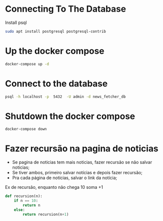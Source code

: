 # Connecting To The Database
Install psql
```bash
sudo apt install postgresql postgresql-contrib
```

# Up the docker compose
```bash
docker-compose up -d
```
# Connect to the database
```bash
psql -h localhost -p  5432  -U admin -d news_fetcher_db
```

# Shutdown the docker compose
```bash
docker-compose down
```


# Fazer recursão na pagina de noticias
* Se pagina de noticias tem mais noticias, fazer recursão se não salvar noticias;
* Se tiver ambos, primeiro salvar notícias e depois fazer recursão;
* Pra cada página de notícias, salvar o link da notícia;

Ex de recursão, enquanto não chega 10 soma +1
```python
def recursion(n):
    if n == 10:
        return n
    else:
        return recursion(n+1)
```